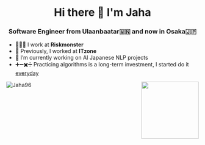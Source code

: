### 
<h1 align="center">Hi there 👋 I'm Jaha</h1>
<h3 align="center">Software Engineer from Ulaanbaatar🇲🇳 and now in Osaka🇯🇵</h3>

- 👨🏻‍💻 I work at **Riskmonster**
- 🤝 Previously, I worked at **ITzone**
- 🔭 I’m currently working on AI Japanese NLP projects
- ➕➖✖️➗ Practicing algorithms is a long-term investment, I started do it [everyday](https://github.com/Jaha96/Algorithm-Challenges)

<p align="left">
  <img align="center" src="https://github-readme-stats.calvinchankf.vercel.app/api?username=Jaha96&show_icons=true" alt="Jaha96" />
  <img align='right' src='https://github.com/Rishit-dagli/Rishit-dagli/blob/master/images/octocat-anime.gif' width='150"'>
</p>

<!--
**Jaha96/Jaha96** is a ✨ _special_ ✨ repository because its `README.md` (this file) appears on your GitHub profile.

Here are some ideas to get you started:


- 🌱 I’m currently learning ...
- 👯 I’m looking to collaborate on ...
- 🤔 I’m looking for help with ...
- 💬 Ask me about ...
- 📫 How to reach me: ...
- 😄 Pronouns: ...
- ⚡ Fun fact: ...
-->
